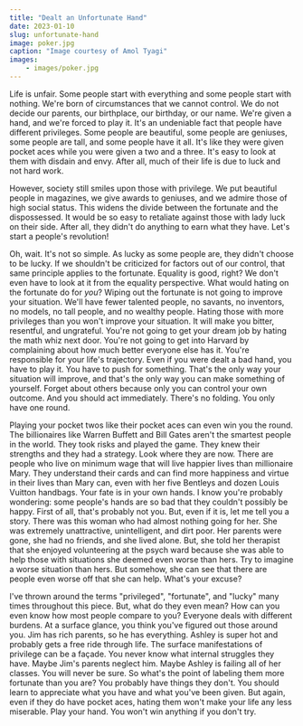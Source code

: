 ```yaml
---
title: "Dealt an Unfortunate Hand"
date: 2023-01-10
slug: unfortunate-hand
image: poker.jpg
caption: "Image courtesy of Amol Tyagi"
images:
    - images/poker.jpg
---
```


Life is unfair. Some people start with everything and some people start with nothing. We're born of circumstances that we cannot control. We do not decide our parents, our birthplace, our birthday, or our name. We're given a hand, and we're forced to play it. It's an undeniable fact that people have different privileges. Some people are beautiful, some people are geniuses, some people are tall, and some people have it all. It's like they were given pocket aces while you were given a two and a three. It's easy to look at them with disdain and envy. After all, much of their life is due to luck and not hard work. 

However, society still smiles upon those with privilege. We put beautiful people in magazines, we give awards to geniuses, and we admire those of high social status. This widens the divide between the fortunate and the dispossessed. It would be so easy to retaliate against those with lady luck on their side. After all, they didn't do anything to earn what they have. Let's start a people's revolution! 

Oh, wait. It's not so simple. As lucky as some people are, they didn't choose to be lucky. If we shouldn't be criticized for factors out of our control, that same principle applies to the fortunate. Equality is good, right? We don't even have to look at it from the equality perspective. What would hating on the fortunate do for *you*? Wiping out the fortunate is not going to improve your situation. We'll have fewer talented people, no savants, no inventors, no models, no tall people, and no wealthy people.  Hating those with more privileges than you won't improve your situation. It will make you bitter, resentful, and ungrateful. You're not going to get your dream job by hating the math whiz next door. You're not going to get into Harvard by complaining about how much better everyone else has it. You're responsible for your life's trajectory. Even if you were dealt a bad hand, you have to play it. You have to push for something. That's the only way your situation will improve, and that's the only way you can make something of yourself. Forget about others because only you can control your own outcome. And you should act immediately. There's no folding. You only have one round. 

Playing your pocket twos like their pocket aces can even win you the round. The billionaires like Warren Buffett and Bill Gates aren't the smartest people in the world. They took risks and played the game. They knew their strengths and they had a strategy. Look where they are now. There are people who live on minimum wage that will live happier lives than millionaire Mary. They understand their cards and can find more happiness and virtue in their lives than Mary can, even with her five Bentleys and dozen Louis Vuitton handbags. Your fate is in your own hands. I know you're probably wondering: some people's hands are so bad that they couldn't possibly be happy. First of all, that's probably not you. But, even if it is, let me tell you a story. There was this woman who had almost nothing going for her. She was extremely unattractive, unintelligent, and dirt poor. Her parents were gone, she had no friends, and she lived alone. But, she told her therapist that she enjoyed volunteering at the psych ward because she was able to help those with situations she deemed even worse than hers. Try to imagine a worse situation than hers. But somehow, she can see that there are people even worse off that she can help. What's your excuse?

I've thrown around the terms "privileged", "fortunate", and "lucky" many times throughout this piece. But, what do they even mean? How can you even know how most people compare to you? Everyone deals with different burdens. At a surface glance, you think you've figured out those around you. Jim has rich parents, so he has everything. Ashley is super hot and probably gets a free ride through life. The surface manifestations of privilege can be a façade. You never know what internal struggles they have. Maybe Jim's parents neglect him. Maybe Ashley is failing all of her classes. You will never be sure. So what's the point of labeling them more fortunate than you are? You probably have things they don't. You should learn to appreciate what you have and what you've been given. But again, even if they do have pocket aces, hating them won't make your life any less miserable. Play your hand. You won't win anything if you don't try.